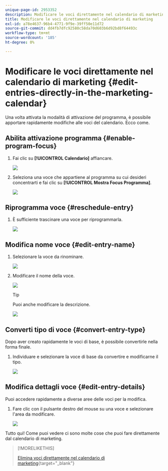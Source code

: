 ```yaml
---
unique-page-id: 2953352
description: Modificare le voci direttamente nel calendario di marketing - Documenti Marketo - Documentazione del prodotto
title: Modificare le voci direttamente nel calendario di marketing
exl-id: a78e4637-96b4-4771-9f9e-39ff50e11d72
source-git-commit: dd4fb7dfc92580c58da70d603b6d92bd8f64493c
workflow-type: tm+mt
source-wordcount: '185'
ht-degree: 0%

---
```


# Modificare le voci direttamente nel calendario di marketing {#edit-entries-directly-in-the-marketing-calendar}

Una volta attivata la modalità di attivazione del programma, è possibile apportare rapidamente modifiche alle voci del calendario. Ecco come.

## Abilita attivazione programma {#enable-program-focus}

1. Fai clic su **[!UICONTROL Calendario]** affiancare.

   ![](assets/2017-05-10-15-30-47-3.png)

1. Seleziona una voce che appartiene al programma su cui desideri concentrarti e fai clic su **[!UICONTROL Mostra Focus Programma]**.

   ![](assets/image2014-10-20-13-3a16-3a7.png)

## Riprogramma voce {#reschedule-entry}

1. È sufficiente trascinare una voce per riprogrammarla.

   ![](assets/image2014-10-20-13-3a16-3a18.png)

## Modifica nome voce {#edit-entry-name}

1. Selezionare la voce da rinominare.

   ![](assets/image2014-10-20-13-3a16-3a31.png)

1. Modificare il nome della voce.

   ![](assets/image2014-10-20-13-3a16-3a42.png)

   >[!TIP]
   >
   >Puoi anche modificare la descrizione.
   >
   >![](assets/image2014-10-20-13-3a16-3a56.png)

## Converti tipo di voce {#convert-entry-type}

Dopo aver creato rapidamente le voci di base, è possibile convertirle nella forma finale.

1. Individuare e selezionare la voce di base da convertire e modificarne il tipo.

   ![](assets/image2014-10-20-13-3a18-3a38.png)

## Modifica dettagli voce {#edit-entry-details}

Puoi accedere rapidamente a diverse aree delle voci per la modifica.

1. Fare clic con il pulsante destro del mouse su una voce e selezionare l&#39;area da modificare.

   ![](assets/image2014-10-20-13-3a18-3a48.png)

Tutto qui! Come puoi vedere ci sono molte cose che puoi fare direttamente dal calendario di marketing.

>[!MORELIKETHIS]
>
>[Elimina voci direttamente nel calendario di marketing](/help/marketo/product-docs/core-marketo-concepts/marketing-calendar/working-with-the-calendar/delete-entries-directly-in-the-marketing-calendar.md){target="_blank"}
